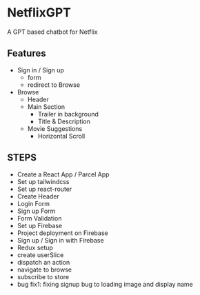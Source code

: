 # NetflixGPT
A GPT based chatbot for Netflix
## Features
- Sign in / Sign up
    - form
    - redirect to Browse
- Browse
    - Header
    - Main Section
        - Trailer in background
        - Title & Description
    - Movie Suggestions
        - Horizontal Scroll

## STEPS
- Create a React App / Parcel App
- Set up tailwindcss
- Set up react-router
- Create Header
- Login Form
- Sign up Form
- Form Validation
- Set up Firebase
- Project deployment on Firebase
- Sign up / Sign in with Firebase
- Redux setup
- create userSlice
- dispatch an action
- navigate to browse
- subscribe to store
- bug fix1: fixing signup bug to loading image and display name
